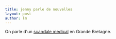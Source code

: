 ```yaml
---
title: jenny parle de nouvelles 
layout: post
author: lm
---
```

<p>On parle d&#39;un <a href="http://www.lemonde.fr/web/article/0,1-0@2-3214,36-881680@51-881681,0.html" target="_blank">scandale medical</a> en Grande Bretagne. </p>
